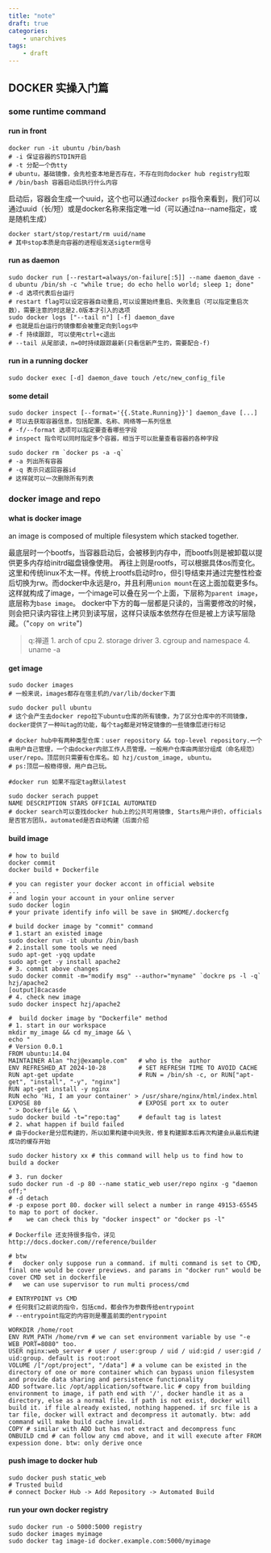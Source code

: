 ```yaml
---
title: "note"
draft: true
categories:
    - unarchives
tags:
    - draft
---
```


## DOCKER 实操入门篇

### some runtime command
#### run in front
```shell
docker run -it ubuntu /bin/bash
# -i 保证容器的STDIN开启
# -t 分配一个伪tty
# ubuntu，基础镜像，会先检查本地是否存在，不存在则向docker hub registry拉取
# /bin/bash 容器启动后执行什么内容
```
启动后，容器会生成一个uuid，这个也可以通过`docker ps`指令来看到，我们可以通过uuid（长/短）或是docker名称来指定唯一id（可以通过na--name指定，或是随机生成）
```shell
docker start/stop/restart/rm uuid/name
# 其中stop本质是向容器的进程组发送sigterm信号
```

#### run as daemon
```shell
sudo docker run [--restart=always/on-failure[:5]] --name daemon_dave -d ubuntu /bin/sh -c "while true; do echo hello world; sleep 1; done"
# -d 选项代表后台运行
# restart flag可以设定容器自动重启,可以设置始终重启、失败重启（可以指定重启次数），需要注意的时这是2.0版本才引入的选项
sudo docker logs ["--tail n"] [-f] daemon_dave
# 也就是后台运行的镜像都会被重定向到logs中
# -f 持续跟踪, 可以使用ctrl+c退出
# --tail 从尾部读，n=0时持续跟踪最新(只看信新产生的，需要配合-f)
```

#### run in a running docker
```shell
sudo docker exec [-d] daemon_dave touch /etc/new_config_file
```

#### some detail
```shell
sudo docker inspect [--format='{{.State.Running}}'] daemon_dave [...]
# 可以去获取容器信息，包括配置、名称、网络等一系列信息
# -f/--format 选项可以指定要查看哪些字段
# inspect 指令可以同时指定多个容器，相当于可以批量查看容器的各种字段

sudo docker rm `docker ps -a -q`
# -a 列出所有容器
# -q 表示只返回容器id
# 这样就可以一次删除所有列表
```

### docker image and repo

#### what is docker image
an image is composed of multiple filesystem which stacked together.

最底层时一个bootfs，当容器启动后，会被移到内存中，而bootfs则是被卸载以提供更多内存给initrd磁盘镜像使用。
再往上则是rootfs，可以根据具体os而变化。这里和传统linux不太一样。传统上rootfs启动时ro，但引导结束并通过完整性检查后切换为rw。而docker中永远是ro，并且利用`union mount`在这上面加载更多fs。
这样就构成了image，一个image可以叠在另一个上面，下层称为`parent image`，底层称为`base image`。
docker中下方的每一层都是只读的，当需要修改的时候，则会把只读内容往上拷贝到读写层，这样只读版本依然存在但是被上方读写层隐藏。（"`copy on write`")

> q:禅道
    1. arch of cpu
    2. storage driver
    3. cgroup and namespace
    4. uname -a

#### get image
```shell
sudo docker images
# 一般来说，images都存在宿主机的/var/lib/docker下面

sudo docker pull ubuntu
# 这个会产生去docker repo拉下ubuntu仓库的所有镜像，为了区分仓库中的不同镜像，docker提供了一种叫tag的功能，每个tag都是对特定镜像的一些镜像层进行标记

# docker hub中有两种类型仓库：user repository && top-level repository.一个由用户自己管理，一个由docker内部工作人员管理。一般用户仓库由两部分组成（命名规范） user/repo。顶层则只需要有仓库名。如 hzj/custom_image, ubuntu。
# ps:顶层一般稳得很，用户自己玩。

#docker run 如果不指定tag默认latest

sudo docker serach puppet
NAME DESCRIPTION STARS OFFICIAL AUTOMATED
# docker search可以查找docker hub上的公共可用镜像, Starts用户评价，officials是否官方团队，automated是否自动构建（后面介绍
```


#### build image
```shell
# how to build
docker commit
docker build + Dockerfile

# you can register your docker accont in official website
...
# and login your account in your online server
sudo docker login
# your private identify info will be save in $HOME/.dockercfg

# build docker image by "commit" command
# 1.start an existed image
sudo docker run -it ubuntu /bin/bash
# 2.install some tools we need
sudo apt-get -yqq update
sudo apt-get -y install apache2
# 3. commit above changes
sudo docker commit -m="modify msg" --author="myname" `dockre ps -l -q` hzj/apache2
[output]8cacasde
# 4. check new image 
sudo docker inspect hzj/apache2

#  build docker image by "Dockerfile" method
# 1. start in our workspace
mkdir my_image && cd my_image && \
echo "
# Version 0.0.1
FROM ubuntu:14.04
MAINTAINER Alan "hzj@example.com"   # who is the  author
ENV REFRESHED_AT 2024-10-28         # SET REFRESH TIME TO AVOID CACHE
RUN apt-get update                  # RUN = /bin/sh -c, or RUN["apt-get", "install", "-y", "nginx"]
RUN apt-get install -y nginx
RUN echo 'Hi, I am your container' > /usr/share/nginx/html/index.html
EXPOSE 80                           # EXPOSE port xx to outer
" > Dockerfile && \
sudo docker build -t="repo:tag"     # default tag is latest
# 2. what happen if build failed
# 由于docker是分层构建的，所以如果构建中间失败，修复构建脚本后再次构建会从最后构建成功的缓存开始

sudo docker history xx # this command will help us to find how to build a docker

# 3. run docker
sudo docker run -d -p 80 --name static_web user/repo nginx -g "daemon off;"
# -d detach
# -p expose port 80. docker will select a number in range 49153-65545 to map to port of docker.
#    we can check this by "docker inspect" or "docker ps -l"

# Dockerfile 还支持很多指令，详见http://docs.docker.com//reference/builder

# btw
#   docker only suppose run a command. if multi command is set to CMD, final one would be cover previews. and params in "docker run" would be cover CMD set in dockerfile
#   we can use supervisor to run multi process/cmd

# ENTRYPOINT vs CMD
# 任何我们之前说的指令，包括cmd，都会作为参数传给entrypoint
# --entrypoint指定的内容则是覆盖前面的entrypoint

WORKDIR /home/root
ENV RVM_PATH /home/rvm # we can set environment variable by use "-e WEB_PORT=8080" too.
USER nginx:web_server # user / user:group / uid / uid:gid / user:gid / uid:group. default is root:root
VOLUME /["/opt/project", "/data"] # a volume can be existed in the directory of one or more container which can bypass union filesystem and provide data sharing and persistence functionality
ADD software.lic /opt/application/software.lic # copy from building environment to image, if path end with '/', docker handle it as a directory, else as a normal file. if path is not exist, docker will build it. if file already existed, nothing happened. if src file is a tar file, docker will extract and decompress it automatly. btw: add command will make build cache invalid.
COPY # similar with ADD but has not extract and decompress func
ONBUILD cmd # can follow any cmd above, and it will execute after FROM expession done. btw: only derive once
```

#### push image to docker hub
```shell
sudo docker push static_web
# Trusted build
# connect Docker Hub -> Add Repository -> Automated Build
```

#### run your own docker registry
```shell
sudo docker run -o 5000:5000 registry
sudo docker images myimage
sudo docker tag image-id docker.example.com:5000/myimage
```